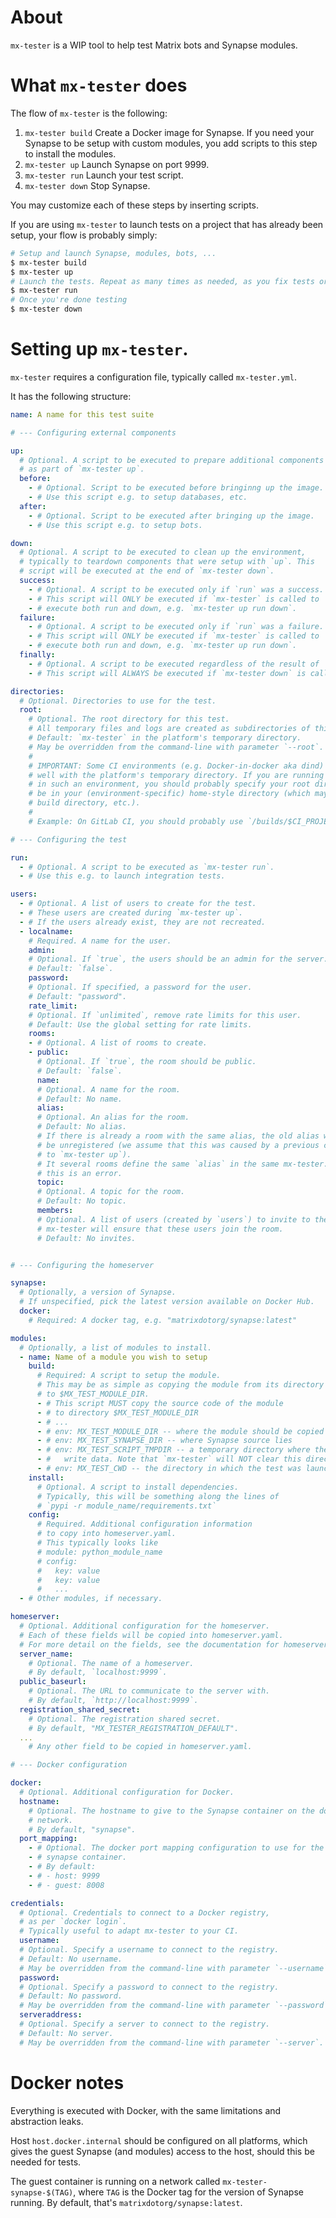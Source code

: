 # About

`mx-tester` is a WIP tool to help test Matrix bots and Synapse modules.

# What `mx-tester` does

The flow of `mx-tester` is the following:

1. `mx-tester build` Create a Docker image for Synapse. If you need your Synapse to be setup with custom modules, you add scripts to this step to install the modules.
2. `mx-tester up` Launch Synapse on port 9999.
3. `mx-tester run` Launch your test script.
4. `mx-tester down` Stop Synapse.

You may customize each of these steps by inserting scripts.

If you are using `mx-tester` to launch tests on a project that has already been setup, your flow is probably simply:


```sh
# Setup and launch Synapse, modules, bots, ...
$ mx-tester build
$ mx-tester up
# Launch the tests. Repeat as many times as needed, as you fix tests or your code.
$ mx-tester run
# Once you're done testing
$ mx-tester down
```

# Setting up `mx-tester`.

`mx-tester` requires a configuration file, typically called `mx-tester.yml`.

It has the following structure:

```yaml
name: A name for this test suite

# --- Configuring external components

up:
  # Optional. A script to be executed to prepare additional components
  # as part of `mx-tester up`.
  before:
    - # Optional. Script to be executed before bringinng up the image.
    - # Use this script e.g. to setup databases, etc.
  after:
    - # Optional. Script to be executed after bringing up the image.
    - # Use this script e.g. to setup bots.

down:
  # Optional. A script to be executed to clean up the environment,
  # typically to teardown components that were setup with `up`. This
  # script will be executed at the end of `mx-tester down`.
  success:
    - # Optional. A script to be executed only if `run` was a success.
    - # This script will ONLY be executed if `mx-tester` is called to
    - # execute both run and down, e.g. `mx-tester up run down`.
  failure:
    - # Optional. A script to be executed only if `run` was a failure.
    - # This script will ONLY be executed if `mx-tester` is called to
    - # execute both run and down, e.g. `mx-tester up run down`.
  finally:
    - # Optional. A script to be executed regardless of the result of `run`.
    - # This script will ALWAYS be executed if `mx-tester down` is called.

directories:
  # Optional. Directories to use for the test.
  root:
    # Optional. The root directory for this test.
    # All temporary files and logs are created as subdirectories of this directory.
    # Default: `mx-tester` in the platform's temporary directory.
    # May be overridden from the command-line with parameter `--root`.
    #
    # IMPORTANT: Some CI environments (e.g. Docker-in-docker aka dind) do not play
    # well with the platform's temporary directory. If you are running `mx-tester`
    # in such an environment, you should probably specify your root directory to
    # be in your (environment-specific) home-style directory (which may be your
    # build directory, etc.).
    #
    # Example: On GitLab CI, you should probably use `/builds/$CI_PROJECT_PATH`.

# --- Configuring the test

run:
  - # Optional. A script to be executed as `mx-tester run`.
  - # Use this e.g. to launch integration tests.

users:
  - # Optional. A list of users to create for the test.
  - # These users are created during `mx-tester up`.
  - # If the users already exist, they are not recreated.
  - localname:
    # Required. A name for the user.
    admin:
    # Optional. If `true`, the users should be an admin for the server.
    # Default: `false`.
    password:
    # Optional. If specified, a password for the user.
    # Default: "password".
    rate_limit:
    # Optional. If `unlimited`, remove rate limits for this user.
    # Default: Use the global setting for rate limits.
    rooms:
    - # Optional. A list of rooms to create.
    - public:
      # Optional. If `true`, the room should be public.
      # Default: `false`.
      name:
      # Optional. A name for the room.
      # Default: No name.
      alias:
      # Optional. An alias for the room.
      # Default: No alias.
      # If there is already a room with the same alias, the old alias will
      # be unregistered (we assume that this was caused by a previous call
      # to `mx-tester up`).
      # It several rooms define the same `alias` in the same mx-tester.yml,
      # this is an error.
      topic:
      # Optional. A topic for the room.
      # Default: No topic.
      members:
      # Optional. A list of users (created by `users`) to invite to the room.
      # mx-tester will ensure that these users join the room.
      # Default: No invites.


# --- Configuring the homeserver

synapse:
  # Optionally, a version of Synapse.
  # If unspecified, pick the latest version available on Docker Hub.
  docker:
    # Required: A docker tag, e.g. "matrixdotorg/synapse:latest"

modules:
  # Optionally, a list of modules to install.
  - name: Name of a module you wish to setup
    build:
      # Required: A script to setup the module.
      # This may be as simple as copying the module from its directory
      # to $MX_TEST_MODULE_DIR.
      - # This script MUST copy the source code of the module
      - # to directory $MX_TEST_MODULE_DIR
      - # ...
      - # env: MX_TEST_MODULE_DIR -- where the module should be copied
      - # env: MX_TEST_SYNAPSE_DIR -- where Synapse source lies
      - # env: MX_TEST_SCRIPT_TMPDIR -- a temporary directory where the test can
      - #   write data. Note that `mx-tester` will NOT clear this directory.
      - # env: MX_TEST_CWD -- the directory in which the test was launched.
    install:
      # Optional. A script to install dependencies.
      # Typically, this will be something along the lines of
      # `pypi -r module_name/requirements.txt`
    config:
      # Required. Additional configuration information
      # to copy into homeserver.yaml.
      # This typically looks like
      # module: python_module_name
      # config:
      #   key: value
      #   key: value
      #   ...
  - # Other modules, if necessary.

homeserver:
  # Optional. Additional configuration for the homeserver.
  # Each of these fields will be copied into homeserver.yaml.
  # For more detail on the fields, see the documentation for homeserver.yaml.
  server_name:
    # Optional. The name of a homeserver.
    # By default, `localhost:9999`.
  public_baseurl:
    # Optional. The URL to communicate to the server with.
    # By default, `http://localhost:9999`.
  registration_shared_secret:
    # Optional. The registration shared secret.
    # By default, "MX_TESTER_REGISTRATION_DEFAULT".
  ...
    # Any other field to be copied in homeserver.yaml.

# --- Docker configuration

docker:
  # Optional. Additional configuration for Docker.
  hostname:
    # Optional. The hostname to give to the Synapse container on the docker
    # network.
    # By default, "synapse".
  port_mapping:
    - # Optional. The docker port mapping configuration to use for the
    - # synapse container.
    - # By default:
    - # - host: 9999
    - # - guest: 8008

credentials:
  # Optional. Credentials to connect to a Docker registry,
  # as per `docker login`.
  # Typically useful to adapt mx-tester to your CI.
  username:
  # Optional. Specify a username to connect to the registry.
  # Default: No username.
  # May be overridden from the command-line with parameter `--username`/`-u`.
  password:
  # Optional. Specify a password to connect to the registry.
  # Default: No password.
  # May be overridden from the command-line with parameter `--password`/`-p`.
  serveraddress:
  # Optional. Specify a server to connect to the registry.
  # Default: No server.
  # May be overridden from the command-line with parameter `--server`.
```

# Docker notes

Everything is executed with Docker, with the same limitations and abstraction leaks.

Host `host.docker.internal` should be configured on all platforms, which gives the guest Synapse (and modules) access to the host, should this be needed for tests.

The guest container is running on a network called `mx-tester-synapse-$(TAG)`,
where `TAG` is the Docker tag for the version of Synapse running. By default,
that's `matrixdotorg/synapse:latest`.
